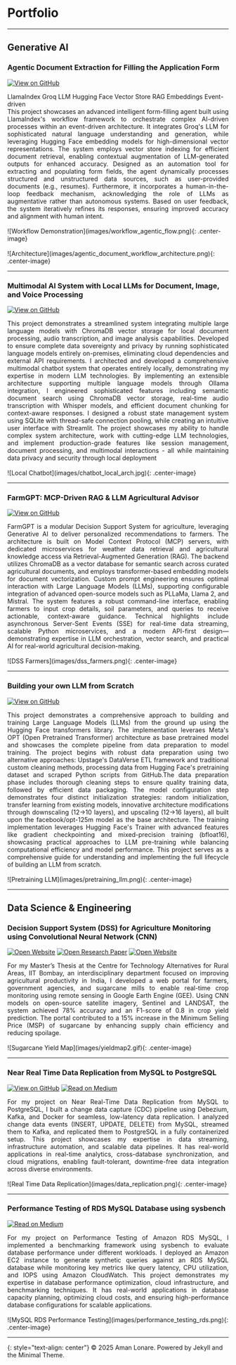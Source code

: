 # Portfolio

---

## Generative AI

### Agentic Document Extraction for Filling the Application Form

[![View on GitHub](https://img.shields.io/badge/GitHub-View_on_GitHub-blue?logo=GitHub)](https://github.com/amanlonare/agentic_document_form_filler)

<div class="tech-stack">
  <span class="tech-badge">LlamaIndex</span>
  <span class="tech-badge">Groq LLM</span>
  <span class="tech-badge">Hugging Face</span>
  <span class="tech-badge">Vector Store</span>
  <span class="tech-badge">RAG</span>
  <span class="tech-badge">Embeddings</span>
  <span class="tech-badge">Event-driven</span>
</div>

<div style="text-align: justify">
This project showcases an advanced intelligent form-filling agent built using LlamaIndex's workflow framework to orchestrate complex AI-driven processes within an event-driven architecture. It integrates Groq's LLM for sophisticated natural language understanding and generation, while leveraging Hugging Face embedding models for high-dimensional vector representations. The system employs vector store indexing for efficient document retrieval, enabling contextual augmentation of LLM-generated outputs for enhanced accuracy. Designed as an automation tool for extracting and populating form fields, the agent dynamically processes structured and unstructured data sources, such as user-provided documents (e.g., resumes). Furthermore, it incorporates a human-in-the-loop feedback mechanism, acknowledging the role of LLMs as augmentative rather than autonomous systems. Based on user feedback, the system iteratively refines its responses, ensuring improved accuracy and alignment with human intent.
</div>

<br>
![Workflow Demonstration](images/workflow_agentic_flow.png){: .center-image}
<br>

<br>
![Architecture](images/agentic_document_workflow_architecture.png){: .center-image}
<br>

---

### Multimodal AI System with Local LLMs for Document, Image, and Voice Processing

[![View on GitHub](https://img.shields.io/badge/GitHub-View_on_GitHub-blue?logo=GitHub)](https://github.com/amanlonare/chatbot_local)

<div style="text-align: justify">
This project demonstrates a streamlined system integrating multiple large language models with ChromaDB vector storage for local document processing, audio transcription, and image analysis capabilities. Developed to ensure complete data sovereignty and privacy by running sophisticated language models entirely on-premises, eliminating cloud dependencies and external API requirements. I architected and developed a comprehensive multimodal chatbot system that operates entirely locally, demonstrating my expertise in modern LLM technologies. By implementing an extensible architecture supporting multiple language models through Ollama integration, I engineered sophisticated features including semantic document search using ChromaDB vector storage, real-time audio transcription with Whisper models, and efficient document chunking for context-aware responses. I designed a robust state management system using SQLite with thread-safe connection pooling, while creating an intuitive user interface with Streamlit. The project showcases my ability to handle complex system architecture, work with cutting-edge LLM technologies, and implement production-grade features like session management, document processing, and multimodal interactions - all while maintaining data privacy and security through local deployment
</div>

<br>
![Local Chatbot](images/chatbot_local_arch.jpg){: .center-image}
<br>

---

### FarmGPT: MCP-Driven RAG & LLM Agricultural Advisor

[![View on GitHub](https://img.shields.io/badge/GitHub-View_on_GitHub-blue?logo=GitHub)](https://github.com/amanlonare/dss_farmers.git)

<div style="text-align: justify">
FarmGPT is a modular Decision Support System for agriculture, leveraging Generative AI to deliver personalized recommendations to farmers. The architecture is built on Model Context Protocol (MCP) servers, with dedicated microservices for weather data retrieval and agricultural knowledge access via Retrieval-Augmented Generation (RAG). The backend utilizes ChromaDB as a vector database for semantic search across curated agricultural documents, and employs transformer-based embedding models for document vectorization. Custom prompt engineering ensures optimal interaction with Large Language Models (LLMs), supporting configurable integration of advanced open-source models such as PLLaMa, Llama 2, and Mistral. The system features a robust command-line interface, enabling farmers to input crop details, soil parameters, and queries to receive actionable, context-aware guidance. Technical highlights include asynchronous Server-Sent Events (SSE) for real-time data streaming, scalable Python microservices, and a modern API-first design—demonstrating expertise in LLM orchestration, vector search, and practical AI for real-world agricultural decision-making.
</div>

<br>
![DSS Farmers](images/dss_farmers.png){: .center-image}
<br>

---

### Building your own LLM from Scratch

[![View on GitHub](https://img.shields.io/badge/GitHub-View_on_GitHub-blue?logo=GitHub)](https://github.com/amanlonare/pretraining_llm_scratch)

<div style="text-align: justify">
This project demonstrates a comprehensive approach to building and training Large Language Models (LLMs) from the ground up using the Hugging Face transformers library. The implementation leveraes Meta's OPT (Open Pretrained Transformer) architecture as base pretrained model and showcases the complete pipeline from data preparation to model training. The project begins with robust data preparation using two alternative approaches: Upstage's DataVerse ETL framework and traditional custom cleaning methods, processing data from Hugging Face's pretraining dataset and scraped Python scripts from GitHub.The data preparation phase includes thorough cleaning steps to ensure quality training data, followed by efficient data packaging. The model configuration step demonstrates four distinct initialization strategies: random initialization, transfer learning from existing models, innovative architecture modifications through downscaling (12→10 layers), and upscaling (12→16 layers), all built upon the facebook/opt-125m model as the base architecture. The training implementation leverages Hugging Face's Trainer with advanced features like gradient checkpointing and mixed-precision training (bfloat16), showcasing practical approaches to LLM pre-training while balancing computational efficiency and model performance. This project serves as a comprehensive guide for understanding and implementing the full lifecycle of building an LLM from scratch.
</div>

<br>
![Pretraining LLM](images/pretraining_llm.png){: .center-image}
<br>

---

## Data Science & Engineering

### Decision Support System (DSS) for Agriculture Monitoring using Convolutional Neural Network (CNN)

[![Open Website](https://img.shields.io/badge/Demo-blue?logo=googlechrome&logoColor=white)](https://amanlonare95.users.earthengine.app/view/yieldmap)
[![Open Research Paper](https://img.shields.io/badge/PDF-Research_Paper-blue?logo=adobe-acrobat-reader&logoColor=white)](pdf/ResearchPaper.pdf)
[![Open Website](https://img.shields.io/badge/Thesis_Report-blue?logo=googlechrome&logoColor=white)](https://drive.google.com/file/d/1Lz0lGihqu9yEgA_ge1wRRViohPJtWRxg/view)

<div style="text-align: justify">
For my Master’s Thesis at the Centre for Technology Alternatives for Rural Areas, IIT Bombay, an interdisciplinary department focused on improving agricultural productivity in India, I developed a web portal for farmers, government agencies, and sugarcane mills to enable real-time crop monitoring using remote sensing in Google Earth Engine (GEE). Using CNN models on open-source satellite imagery, Sentinel and LANDSAT, the system achieved 78% accuracy and an F1-score of 0.8 in crop yield prediction. The portal contributed to a 15% increase in the Minimum Selling Price (MSP) of sugarcane by enhancing supply chain efficiency and reducing spoilage.
</div>

<br>
![Sugarcane Yield Map](images/yieldmap2.gif){: .center-image}
<br>

---

### Near Real Time Data Replication from MySQL to PostgreSQL

[![View on GitHub](https://img.shields.io/badge/GitHub-View_on_GitHub-blue?logo=GitHub)](https://github.com/amanlonare/CDC-MySQL-Debezium-PostgreSQL)
[![Read on Medium](https://img.shields.io/badge/Medium-Read_on_Medium-blue?logo=medium)](https://medium.com/@amanlonare/near-real-time-data-replication-from-mysql-to-postgresql-ii-3c8d7a56cc8f)

<div style="text-align: justify">For my project on Near Real-Time Data Replication from MySQL to PostgreSQL, I built a change data capture (CDC) pipeline using Debezium, Kafka, and Docker for seamless, low-latency data replication. I analyzed change data events (INSERT, UPDATE, DELETE) from MySQL, streamed them to Kafka, and replicated them to PostgreSQL in a fully containerized setup. This project showcases my expertise in data streaming, infrastructure automation, and scalable data pipelines. It has real-world applications in real-time analytics, cross-database synchronization, and cloud migrations, enabling fault-tolerant, downtime-free data integration across diverse environments.</div>
<br>
![Real Time Data Replication](images/data_replication.png){: .center-image}
<br>

---

### Performance Testing of RDS MySQL Database using sysbench

[![Read on Medium](https://img.shields.io/badge/Medium-Read_on_Medium-blue?logo=medium)](https://medium.com/@amanlonare/performance-testing-of-rds-mysql-database-using-sysbench-d95eca450fa7)

<div style="text-align: justify">For my project on Performance Testing of Amazon RDS MySQL, I implemented a benchmarking framework using sysbench to evaluate database performance under different workloads. I deployed an Amazon EC2 instance to generate synthetic queries against an RDS MySQL database while monitoring key metrics like query latency, CPU utilization, and IOPS using Amazon CloudWatch. This project demonstrates my expertise in database performance optimization, cloud infrastructure, and benchmarking techniques. It has real-world applications in database capacity planning, optimizing cloud costs, and ensuring high-performance database configurations for scalable applications.</div>
<br>
![MySQL RDS Performance Testing](images/performance_testing_rds.png){: .center-image}
<br>

---
{: style="text-align: center"}
© 2025 Aman Lonare. Powered by Jekyll and the Minimal Theme.
